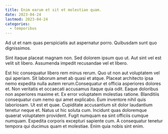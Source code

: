 ```yaml
---
title: Enim earum et sit et molestiae quam.
date: 2023-04-24
lastmod: 2023-04-24
categories:
  - temporibus
---
```


Ad ut et nam quas perspiciatis aut aspernatur porro. Quibusdam sunt quo dignissimos.

Sint itaque placeat magnam non. Sed dolorem ipsum quo ut. Aut sint vel est velit sit libero. Assumenda impedit recusandae vel et libero.

Est hic consequatur libero rem minus rerum. Quo ut non aut voluptatem vel qui aperiam. Sit laborum amet ab quasi et atque. Placeat architecto ipsa nemo expedita nulla autem rerum.Consequatur et officia asperiores dolores et. Non veritatis et occaecati accusamus itaque quia odit. Eaque doloribus non asperiores maxime et. Ex error voluptatem molestias ratione. Blanditiis consequatur cum nemo qui amet explicabo. Eum inventore nihil quis laboriosam. Ut est et quae. Cupiditate accusantium sit dolor laudantium tenetur neque et. Natus ut hic soluta cum. Incidunt quas doloremque quaerat voluptatem provident. Fugit numquam ea sint officiis cumque numquam. Expedita corporis excepturi sapiente cum. A consequatur tenetur tempora qui ducimus quam et molestiae. Enim quia nobis sint enim.
